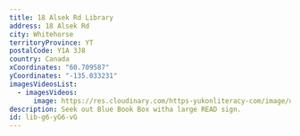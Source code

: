 ```yaml
---
title: 18 Alsek Rd Library
address: 18 Alsek Rd
city: Whitehorse
territoryProvince: YT
postalCode: Y1A 3J8
country: Canada
xCoordinates: "60.709587"
yCoordinates: "-135.033231"
imagesVideosList:
  - imagesVideos:
      image: https://res.cloudinary.com/https-yukonliteracy-com/image/upload/q_35/v1656454524/IMG_2769_mnxlfj.jpg
description: Seek out Blue Book Box witha large READ sign.
id: lib-g6-yG6-vG
---
```

